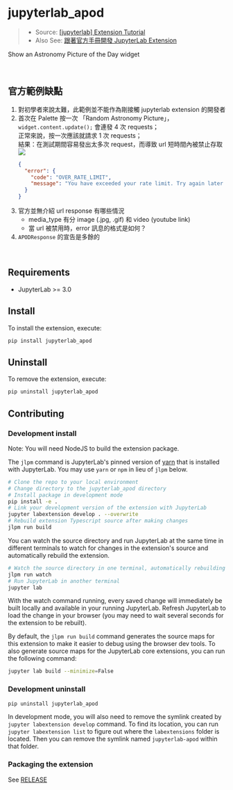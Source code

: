 # jupyterlab_apod
> - Source: [[jupyterlab] Extension Tutorial](https://jupyterlab.readthedocs.io/en/stable/extension/extension_tutorial.html)
> - Also See: [跟著官方手冊開發 JupyterLab Extension](https://qrtt1.medium.com/677ab218ea2f)

Show an Astronomy Picture of the Day widget

<br>

## 官方範例缺點
1. 對初學者來說太難，此範例並不能作為剛接觸 jupyterlab extension 的開發者
2. 首次在 Palette 按一次 「Random Astronomy Picture」， `widget.content.update();` 會連發 4 次 requests；
   <br>正常來說，按一次應該就請求 1 次 requests；
   <br>結果：在測試期間容易發出太多次 request，而導致 url 短時間內被禁止存取
   ![](https://i.imgur.com/4FJp0FH.png)
   ```json
   {
     "error": {
       "code": "OVER_RATE_LIMIT",
       "message": "You have exceeded your rate limit. Try again later or contact us at https://api.nasa.gov:443/contact/ for assistance"
     }
   }
   ```
3. 官方並無介紹 url response 有哪些情況
   - media_type 有分 image (.jpg, .gif) 和 video (youtube link) 
   - 當 url 被禁用時，error 訊息的格式是如何？
4. `APODResponse` 的宣告是多餘的

<br>

## Requirements

* JupyterLab >= 3.0

## Install

To install the extension, execute:

```bash
pip install jupyterlab_apod
```

## Uninstall

To remove the extension, execute:

```bash
pip uninstall jupyterlab_apod
```


## Contributing

### Development install

Note: You will need NodeJS to build the extension package.

The `jlpm` command is JupyterLab's pinned version of
[yarn](https://yarnpkg.com/) that is installed with JupyterLab. You may use
`yarn` or `npm` in lieu of `jlpm` below.

```bash
# Clone the repo to your local environment
# Change directory to the jupyterlab_apod directory
# Install package in development mode
pip install -e .
# Link your development version of the extension with JupyterLab
jupyter labextension develop . --overwrite
# Rebuild extension Typescript source after making changes
jlpm run build
```

You can watch the source directory and run JupyterLab at the same time in different terminals to watch for changes in the extension's source and automatically rebuild the extension.

```bash
# Watch the source directory in one terminal, automatically rebuilding when needed
jlpm run watch
# Run JupyterLab in another terminal
jupyter lab
```

With the watch command running, every saved change will immediately be built locally and available in your running JupyterLab. Refresh JupyterLab to load the change in your browser (you may need to wait several seconds for the extension to be rebuilt).

By default, the `jlpm run build` command generates the source maps for this extension to make it easier to debug using the browser dev tools. To also generate source maps for the JupyterLab core extensions, you can run the following command:

```bash
jupyter lab build --minimize=False
```

### Development uninstall

```bash
pip uninstall jupyterlab_apod
```

In development mode, you will also need to remove the symlink created by `jupyter labextension develop`
command. To find its location, you can run `jupyter labextension list` to figure out where the `labextensions`
folder is located. Then you can remove the symlink named `jupyterlab-apod` within that folder.

### Packaging the extension

See [RELEASE](RELEASE.md)
